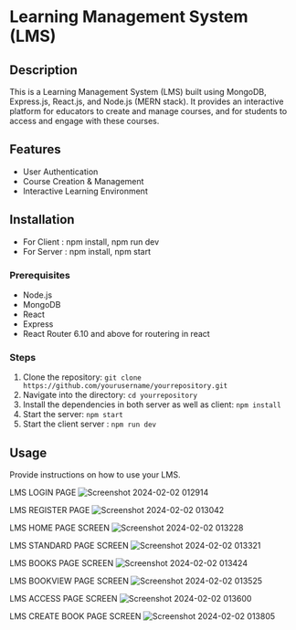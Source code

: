 # Learning Management System (LMS) 

## Description
This is a Learning Management System (LMS) built using MongoDB, Express.js, React.js, and Node.js (MERN stack). It provides an interactive platform for educators to create and manage courses, and for students to access and engage with these courses.

## Features
- User Authentication
- Course Creation & Management
- Interactive Learning Environment

## Installation
- For Client : npm install, npm run dev
- For Server : npm install, npm start

### Prerequisites
- Node.js
- MongoDB
- React
- Express
- React Router 6.10 and above for routering in react

### Steps
1. Clone the repository: `git clone https://github.com/yourusername/yourrepository.git`
2. Navigate into the directory: `cd yourrepository`
3. Install the dependencies in both server as well as client: `npm install`
4. Start the server: `npm start`
5. Start the client server : `npm run dev`

## Usage
Provide instructions on how to use your LMS.



LMS LOGIN PAGE
![Screenshot 2024-02-02 012914](https://github.com/vikaspandey18/lms/assets/86400964/1194cf1c-355d-4e40-8bea-22038a65da35)

LMS REGISTER PAGE
![Screenshot 2024-02-02 013042](https://github.com/vikaspandey18/lms/assets/86400964/8bed2845-e7ca-42c0-a24b-790abbc79070)

LMS HOME PAGE SCREEN
![Screenshot 2024-02-02 013228](https://github.com/vikaspandey18/lms/assets/86400964/3795a0cd-ce2f-446d-8ed1-2e7944ff28c0)

LMS STANDARD PAGE SCREEN
![Screenshot 2024-02-02 013321](https://github.com/vikaspandey18/lms/assets/86400964/5f37c67a-8477-4119-b6a2-19c8d873c1c5)

LMS BOOKS PAGE SCREEN
![Screenshot 2024-02-02 013424](https://github.com/vikaspandey18/lms/assets/86400964/4d67e556-0d68-430c-b03a-e63f0986526c)

LMS BOOKVIEW PAGE SCREEN
![Screenshot 2024-02-02 013525](https://github.com/vikaspandey18/lms/assets/86400964/978acd07-ab4b-405c-a3ff-4149c3a36c17)

LMS ACCESS PAGE SCREEN
![Screenshot 2024-02-02 013600](https://github.com/vikaspandey18/lms/assets/86400964/4367896f-ecd1-4c5b-bdc9-cb07e94189cc)

LMS CREATE BOOK PAGE SCREEN
![Screenshot 2024-02-02 013805](https://github.com/vikaspandey18/lms/assets/86400964/85be2b2e-e56d-46ec-80ea-aa5aa9df3d61)
